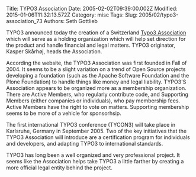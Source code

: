 Title: TYPO3 Association
Date: 2005-02-02T09:39:00.002Z
Modified: 2015-01-06T11:32:13.572Z
Category: misc
Tags: 
Slug: 2005/02/typo3-association_73
Authors: Seth Gottlieb

TYPO3 announced today the creation of a Switzerland [Typo3 Association](http://typo3.org/community/typo3-association/) which will serve as a holding organization which will help set direction for the product and handle financial and legal matters. TYPO3 originator, Kasper Skårhøj, heads the Association.  
  

According the website, the TYPO3 Association was first founded in Fall of 2004. It seems to be a slight variation on a trend of Open Source projects developing a foundation (such as the Apache Software Foundation and the Plone Foundation) to handle things like money and legal liability. TYPO3'S Association appears to be organized more as a membership organization. There are Active Members, who regularly contribute code, and Supporting Members (either companies or individuals), who pay membership fees. Active Members have the right to vote on matters. Supporting membership seems to be more of a vehicle for sponsorhsip.  
  

The first international TYPO3 conference (TYCON3) will take place in Karlsruhe, Germany in September 2005. Two of the key initiatives that the TYPO3 Association will introduce are a certification program for individuals and developers, and adapting TYPO3 to international standards.  
  

TYPO3 has long been a well organized and very professional project. It seems like the Association helps take TYPO3 a little farther by creating a more official legal entity behind the project.
